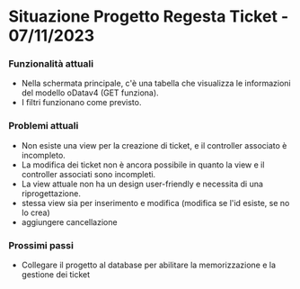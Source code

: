 # Situazione Progetto Regesta Ticket - 07/11/2023

### Funzionalità attuali

- Nella schermata principale, c'è una tabella che visualizza le informazioni del modello oDatav4 (GET funziona).
- I filtri funzionano come previsto.

### Problemi attuali

- Non esiste una view per la creazione di ticket, e il controller associato è incompleto.
- La modifica dei ticket non è ancora possibile in quanto la view e il controller associati sono incompleti.
- La view attuale non ha un design user-friendly e necessita di una riprogettazione.
- stessa view sia per inserimento e modifica (modifica se l'id esiste, se no lo crea)
- aggiungere cancellazione

### Prossimi passi

- Collegare il progetto al database per abilitare la memorizzazione e la gestione dei ticket
